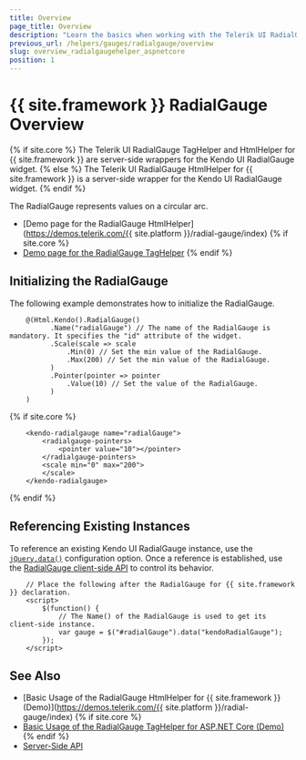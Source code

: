 ```yaml
---
title: Overview
page_title: Overview
description: "Learn the basics when working with the Telerik UI RadialGauge component for {{ site.framework }}."
previous_url: /helpers/gauges/radialgauge/overview
slug: overview_radialgaugehelper_aspnetcore
position: 1
---
```


# {{ site.framework }} RadialGauge Overview

{% if site.core %}
The Telerik UI RadialGauge TagHelper and HtmlHelper for {{ site.framework }} are server-side wrappers for the Kendo UI RadialGauge widget.
{% else %}
The Telerik UI RadialGauge HtmlHelper for {{ site.framework }} is a server-side wrapper for the Kendo UI RadialGauge widget.
{% endif %}

The RadialGauge represents values on a circular arc.

* [Demo page for the RadialGauge HtmlHelper](https://demos.telerik.com/{{ site.platform }}/radial-gauge/index)
{% if site.core %}
* [Demo page for the RadialGauge TagHelper](https://demos.telerik.com/aspnet-core/radial-gauge/tag-helper)
{% endif %}

## Initializing the RadialGauge

The following example demonstrates how to initialize the RadialGauge.

```HtmlHelper
    @(Html.Kendo().RadialGauge()
          .Name("radialGauge") // The name of the RadialGauge is mandatory. It specifies the "id" attribute of the widget.
          .Scale(scale => scale
              .Min(0) // Set the min value of the RadialGauge.
              .Max(200) // Set the min value of the RadialGauge.
          )
          .Pointer(pointer => pointer
              .Value(10) // Set the value of the RadialGauge.
          )
    )
```
{% if site.core %}
```TagHelper
    <kendo-radialgauge name="radialGauge">
        <radialgauge-pointers>
            <pointer value="10"></pointer>
        </radialgauge-pointers>
        <scale min="0" max="200">
        </scale>
    </kendo-radialgauge>
```
{% endif %}

## Referencing Existing Instances

To reference an existing Kendo UI RadialGauge instance, use the [`jQuery.data()`](https://api.jquery.com/jQuery.data/) configuration option. Once a reference is established, use the [RadialGauge client-side API](https://docs.telerik.com/kendo-ui/api/javascript/dataviz/ui/radialgauge#methods) to control its behavior.

        // Place the following after the RadialGauge for {{ site.framework }} declaration.
        <script>
            $(function() {
                // The Name() of the RadialGauge is used to get its client-side instance.
                var gauge = $("#radialGauge").data("kendoRadialGauge");
            });
        </script>

## See Also

* [Basic Usage of the RadialGauge HtmlHelper for {{ site.framework }} (Demo)](https://demos.telerik.com/{{ site.platform }}/radial-gauge/index)
{% if site.core %}
* [Basic Usage of the RadialGauge TagHelper for ASP.NET Core (Demo)](https://demos.telerik.com/aspnet-core/radial-gauge/tag-helper)
{% endif %}
* [Server-Side API](/api/radialgauge)
